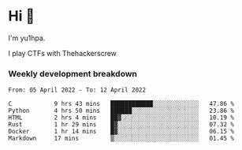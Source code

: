 # Hi 👋

I'm yu1hpa.

I play CTFs with Thehackerscrew

### Weekly development breakdown

<!--START_SECTION:waka-->

```text
From: 05 April 2022 - To: 12 April 2022

C            9 hrs 43 mins   ████████████░░░░░░░░░░░░░   47.86 %
Python       4 hrs 50 mins   ██████░░░░░░░░░░░░░░░░░░░   23.86 %
HTML         2 hrs 4 mins    ██▓░░░░░░░░░░░░░░░░░░░░░░   10.19 %
Rust         1 hr 29 mins    █▓░░░░░░░░░░░░░░░░░░░░░░░   07.32 %
Docker       1 hr 14 mins    █▓░░░░░░░░░░░░░░░░░░░░░░░   06.15 %
Markdown     17 mins         ▒░░░░░░░░░░░░░░░░░░░░░░░░   01.45 %
```

<!--END_SECTION:waka-->

